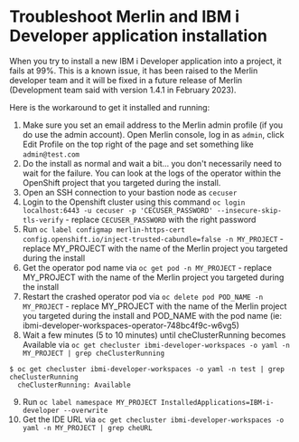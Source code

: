
# Troubleshoot Merlin and IBM i Developer application installation
    
When you try to install a new IBM i Developer application into a project, it fails at 99%.
This is a known issue, it has been raised to the Merlin developer team and it will be fixed in a future release of Merlin (Development team said with version 1.4.1 in February 2023).

Here is the workaround to get it installed and running:

1. Make sure you set an email address to the Merlin admin profile (if you do use the admin account). Open Merlin console, log in as `admin`, click Edit Profile on the top right of the page and set something like `admin@test.com`
2. Do the install as normal and wait a bit... you don't necessarily need to wait for the failure. You can look at the logs of the operator within the OpenShift project that you targeted during the install.
3. Open an SSH connection to your bastion node as `cecuser`
4. Login to the Openshift cluster using this command `oc login localhost:6443 -u cecuser -p 'CECUSER_PASSWORD' --insecure-skip-tls-verify` - replace `CECUSER_PASSWORD` with the right password
5. Run `oc label configmap merlin-https-cert config.openshift.io/inject-trusted-cabundle=false -n MY_PROJECT` - replace MY_PROJECT with the name of the Merlin project you targeted during the install
6. Get the operator pod name via `oc get pod -n MY_PROJECT` - replace MY_PROJECT with the name of the Merlin project you targeted during the install
7. Restart the crashed operator pod via `oc delete pod POD_NAME -n MY_PROJECT` - replace MY_PROJECT with the name of the Merlin project you targeted during the install and POD_NAME with the pod name (ie: ibmi-developer-workspaces-operator-748bc4f9c-w6vg5)
8. Wait a few minutes (5 to 10 minutes) until cheClusterRunning becomes Available via `oc get checluster ibmi-developer-workspaces -o yaml -n MY_PROJECT | grep cheClusterRunning`
```shell
$ oc get checluster ibmi-developer-workspaces -o yaml -n test | grep cheClusterRunning
  cheClusterRunning: Available
```
9. Run `oc label namespace MY_PROJECT InstalledApplications=IBM-i-developer --overwrite`
10. Get the IDE URL via `oc get checluster ibmi-developer-workspaces -o yaml -n MY_PROJECT | grep cheURL`


